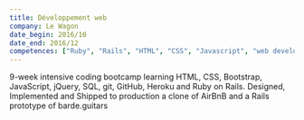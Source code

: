 ```yaml
---
title: Développement web
company: Le Wagon
date_begin: 2016/10
date_end: 2016/12
competences: ["Ruby", "Rails", "HTML", "CSS", "Javascript", "web development", "Object-Oriented Programming (OOP)"]
---
```

9-week intensive coding bootcamp learning HTML, CSS, Bootstrap, JavaScript, jQuery, SQL, git, GitHub, Heroku and Ruby on Rails. Designed, Implemented and Shipped to production a clone of AirBnB and a Rails prototype of barde.guitars
